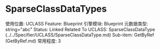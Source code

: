 # SparseClassDataTypes

使用位置: UCLASS
Feature: Blueprint
引擎模块: Blueprint
元数据类型: string="abc"
Status: Linked
Related To UCLASS: SparseClassDataType (../../Specifier/UCLASS/SparseClassDataType.md)
Sub-item: GetByRef (GetByRef.md)
常用程度: 3